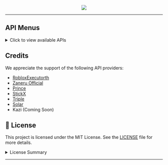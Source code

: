 
<p align="center">
  <a href="https://star-history.com/#4levy/Executor-Key-Bypass-Discord-Bot &Tips-Discord/Cwelium&Date&theme=dark">
    <img src="https://api.star-history.com/svg?repos=4levy/Executor-Key-Bypass-Discord-Bot&type=Date&theme=dark"">
  </a>
</p>

---

## API Menus

<details>
<summary>Click to view available APIs</summary>

| API | Description |
|-----|-------------|
| RobloxExecutorth | ![RobloxExecutorth API Menu](![image](https://github.com/user-attachments/assets/5b3ecf72-6973-41d2-83f9-adf7e38c6c3d)) |
| Zaneru | ![Zaneru API Menu](https://github.com/user-attachments/assets/ac2025df-ce06-4bff-91c7-12e9cdd13770) |
| Prince | ![Prince API Menu](https://github.com/user-attachments/assets/4a79f99e-ee49-40d6-baeb-f3bec52161f6) |
| XKeybypass | ![Xkeybypass API Menu](https://github.com/user-attachments/assets/d0dcfbd3-5b10-4de6-85f1-900886a7e451) |
| Triple | ![Triple API MENU](https://github.com/user-attachments/assets/f5b33c0f-dbcc-4904-a10d-b21b0cbf25b1) |
| Kazi | ![Kazi API MENU](https://github.com/user-attachments/assets/87f32f77-0b2c-4e31-a6b2-31b6f79435f4) |
| Solar | ![Solar API MENU](https://github.com/user-attachments/assets/bcd6e19d-cdc7-405a-8529-94516309e5a0) |

</details>

## Credits

We appreciate the support of the following API providers:

- [RobloxExecutorth](https://discord.gg/T8ssT6TXKz)
- [Zaneru Official](https://discord.gg/n9tj34TpC7)
- [Prince](https://discord.gg/JdfNG6bEQn)
- [StickX](https://discord.gg/WX5GTAs4GG)
- [Triple](https://discord.gg/pcvm4UXfMR)
- [Solar](https://discord.gg/YqTkZGe3Eu)
- Kazi (Coming Soon)

## 📜 License

This project is licensed under the MIT License. See the [LICENSE](LICENSE) file for more details.

<details>
<summary>License Summary</summary>

### English

#### ✅ Permissions
- Commercial use
- Modification
- Distribution
- Private use

#### ❌ Limitations
- No liability (except in cases of gross negligence or intentional misconduct)
- No warranty

#### ⚠️ Conditions
- License and copyright notice must be included

### Thai

#### ✅ สิทธิ์การใช้งาน
- การใช้งานเชิงพาณิชย์
- การแก้ไข
- การแจกจ่าย
- การใช้งานส่วนตัว

#### ❌ ข้อจำกัด
- ไม่มีความรับผิดชอบ (ยกเว้นในกรณีของความประมาทเลินเล่ออย่างร้ายแรงหรือเจตนาทำให้เกิดความเสียหาย)
- ไม่มีการรับประกัน

#### ⚠️ เงื่อนไข
- ต้องระบุลิขสิทธิ์และใบอนุญาต

</details>

---
